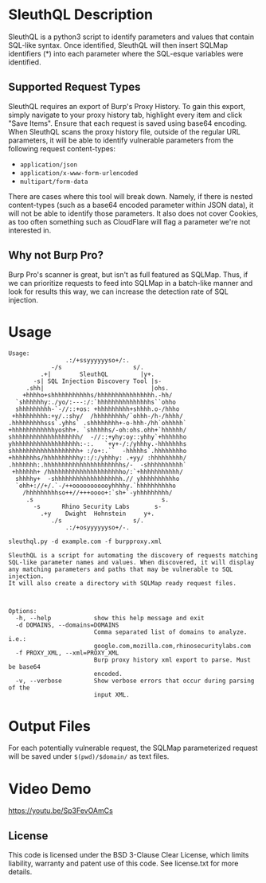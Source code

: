 # SleuthQL Description

SleuthQL is a python3 script to identify parameters and values that contain SQL-like syntax. Once identified, SleuthQL will then insert SQLMap identifiers (*) into each parameter where the SQL-esque variables were identified.

## Supported Request Types

SleuthQL requires an export of Burp's Proxy History. To gain this export, simply navigate to your proxy history tab, highlight every item and click "Save Items". Ensure that each request is saved using base64 encoding. When SleuthQL scans the proxy history file, outside of the regular URL parameters, it will be able to identify vulnerable parameters from the following request content-types:

- `application/json`
- `application/x-www-form-urlencoded`
- `multipart/form-data`

There are cases where this tool will break down. Namely, if there is nested content-types (such as a base64 encoded parameter within JSON data), it will not be able to identify those parameters. It also does not cover Cookies, as too often something such as CloudFlare will flag a parameter we're not interested in.

## Why not Burp Pro?
Burp Pro's scanner is great, but isn't as full featured as SQLMap. Thus, if we can prioritize requests to feed into SQLMap in a batch-like manner and look for results this way, we can increase the detection rate of SQL injection.

# Usage

```
Usage: 
                .:/+ssyyyyyyso+/:.                
            -/s                    s/.            
         .+|        SleuthQL         |y+.         
       -s| SQL Injection Discovery Tool |s-       
     .shh|                              |ohs.     
    +hhhho+shhhhhhhhhhhs/hhhhhhhhhhhhhhhh.-hh/    
  `shhhhhhy:./yo/:---:/:`hhhhhhhhhhhhhhhs``ohho   
  shhhhhhhhh-`-//::+os: +hhhhhhhhh+shhhh.o-/hhho  
 +hhhhhhhhh:+y/.:shy/  /hhhhhhhhh/`ohhh-/h-/hhhh/ 
.hhhhhhhhhsss`.yhhs` .shhhhhhhh+-o-hhh-/hh`ohhhhh`
+hhhhhhhhhhhhyoshh+. `shhhhhs/-oh:ohs.ohh+`hhhhhh/
shhhhhhhhhhhhhhhhhhh/  -//::+yhy:oy::yhhy`+hhhhhho
yhhhhhhhhhhhhhhhhhhh:-:.   `+y+-/:/yhhhy.-hhhhhhhs
shhhhhhhhhhhhhhhhhhh+ :/o+:.``  -hhhhhs`.hhhhhhhho
+hhhhhhhs/hhhhhhhhhhy::/:/yhhhy: .+yy/ :hhhhhhhhh/
.hhhhhhh:.hhhhhhhhhhhhhhhhhhhhhhs/-  -shhhhhhhhhh`
 +hhhhhh+ /hhhhhhhhhhhhhhhhhhhhho/:`+hhhhhhhhhhh/ 
  shhhhy+  -shhhhhhhhhhhhhhhhhhh.// yhhhhhhhhhho  
  `ohh+://+/.`-/++ooooooooooyhhhhy.`hhhhhhhhhho   
    /hhhhhhhhhso++//+++oooo+:`sh+`-yhhhhhhhhh/    
     .s                                    s.     
       -s      Rhino Security Labs       s-       
         .+y    Dwight  Hohnstein     y+.         
            ./s                    s/.            
                .:/+osyyyyyyso+/-.                

sleuthql.py -d example.com -f burpproxy.xml

SleuthQL is a script for automating the discovery of requests matching
SQL-like parameter names and values. When discovered, it will display
any matching parameters and paths that may be vulnerable to SQL injection.
It will also create a directory with SQLMap ready request files.



Options:
  -h, --help            show this help message and exit
  -d DOMAINS, --domains=DOMAINS
                        Comma separated list of domains to analyze. i.e.:
                        google.com,mozilla.com,rhinosecuritylabs.com
  -f PROXY_XML, --xml=PROXY_XML
                        Burp proxy history xml export to parse. Must be base64
                        encoded.
  -v, --verbose         Show verbose errors that occur during parsing of the
                        input XML.
```

# Output Files

For each potentially vulnerable request, the SQLMap parameterized request will be saved under `$(pwd)/$domain/` as text files.

# Video Demo

https://youtu.be/Sp3FevOAmCs

## License

This code is licensed under the BSD 3-Clause Clear License, which limits liability, warranty and patent use of this code. See license.txt for more details.
